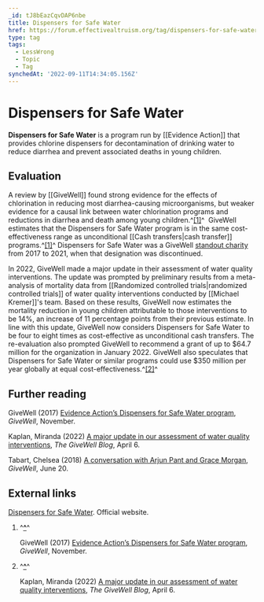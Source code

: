 ```yaml
---
_id: tJ8bEazCqvDAP6nbe
title: Dispensers for Safe Water
href: https://forum.effectivealtruism.org/tag/dispensers-for-safe-water
type: tag
tags:
  - LessWrong
  - Topic
  - Tag
synchedAt: '2022-09-11T14:34:05.156Z'
---
```

# Dispensers for Safe Water

**Dispensers for Safe Water** is a program run by [[Evidence Action]] that provides chlorine dispensers for decontamination of drinking water to reduce diarrhea and prevent associated deaths in young children.

Evaluation
----------

A review by [[GiveWell]] found strong evidence for the effects of chlorination in reducing most diarrhea-causing microorganisms, but weaker evidence for a causal link between water chlorination programs and reductions in diarrhea and death among young children.^[\[1\]](#fnpxakivosrk)^  GiveWell estimates that the Dispensers for Safe Water program is in the same cost-effectiveness range as unconditional [[Cash transfers|cash transfer]] programs.^[\[1\]](#fnpxakivosrk)^ Dispensers for Safe Water was a GiveWell [standout charity](https://forum.effectivealtruism.org/tag/givewell#Standout_charities) from 2017 to 2021, when that designation was discontinued.

In 2022, GiveWell made a major update in their assessment of water quality interventions. The update was prompted by preliminary results from a meta-analysis of mortality data from [[Randomized controlled trials|randomized controlled trials]] of water quality interventions conducted by [[Michael Kremer]]'s team. Based on these results, GiveWell now estimates the mortality reduction in young children attributable to those interventions to be 14%, an increase of 11 percentage points from their previous estimate. In line with this update, GiveWell now considers Dispensers for Safe Water to be four to eight times as cost-effective as unconditional cash transfers. The re-evaluation also prompted GiveWell to recommend a grant of up to $64.7 million for the organization in January 2022. GiveWell also speculates that Dispensers for Safe Water or similar programs could use $350 million per year globally at equal cost-effectiveness.^[\[2\]](#fnwxntrxrkp6f)^

Further reading
---------------

GiveWell (2017) [Evidence Action’s Dispensers for Safe Water program](https://www.givewell.org/charities/dispensers-for-safe-water), *GiveWell*, November.

Kaplan, Miranda (2022) [A major update in our assessment of water quality interventions](https://blog.givewell.org/2022/04/06/water-quality-overview/), *The GiveWell Blog*, April 6.

Tabart, Chelsea (2018) [A conversation with Arjun Pant and Grace Morgan](https://files.givewell.org/files/conversations/Arjun_Pant_Grace_Morgan_06-20-18_(public).pdf), *GiveWell*, June 20.

External links
--------------

[Dispensers for Safe Water](https://www.evidenceaction.org/dispensersforsafewater/). Official website.

1.  ^**[^](#fnrefpxakivosrk)**^
    
    GiveWell (2017) [Evidence Action’s Dispensers for Safe Water program](https://www.givewell.org/charities/dispensers-for-safe-water), *GiveWell*, November.
    
2.  ^**[^](#fnrefwxntrxrkp6f)**^
    
    Kaplan, Miranda (2022) [A major update in our assessment of water quality interventions](https://blog.givewell.org/2022/04/06/water-quality-overview/), *The GiveWell Blog*, April 6.